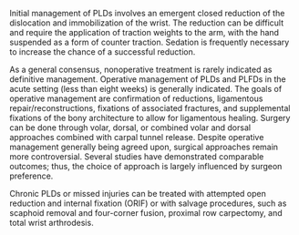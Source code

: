 Initial management of PLDs involves an emergent closed reduction of the dislocation and immobilization of the wrist. The reduction can be difficult and require the application of traction weights to the arm, with the hand suspended as a form of counter traction. Sedation is frequently necessary to increase the chance of a successful reduction.

As a general consensus, nonoperative treatment is rarely indicated as definitive management. Operative management of PLDs and PLFDs in the acute setting (less than eight weeks) is generally indicated. The goals of operative management are confirmation of reductions, ligamentous repair/reconstructions, fixations of associated fractures, and supplemental fixations of the bony architecture to allow for ligamentous healing. Surgery can be done through volar, dorsal, or combined volar and dorsal approaches combined with carpal tunnel release. Despite operative management generally being agreed upon, surgical approaches remain more controversial. Several studies have demonstrated comparable outcomes; thus, the choice of approach is largely influenced by surgeon preference.

Chronic PLDs or missed injuries can be treated with attempted open reduction and internal fixation (ORIF) or with salvage procedures, such as scaphoid removal and four-corner fusion, proximal row carpectomy, and total wrist arthrodesis.